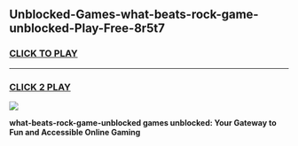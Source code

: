 
## Unblocked-Games-what-beats-rock-game-unblocked-Play-Free-8r5t7
<h3>
<a href="https://premium76.site?title=what-beats-rock-game-unblocked&ref=10A">CLICK TO PLAY</a></h3>
<hr>

<h3>
<a href="https://premium76.site?title=what-beats-rock-game-unblocked&ref=10A">CLICK 2 PLAY</a>
  
</h3>

<a href="https://premium76.site?title=what-beats-rock-game-unblocked&ref=10A"><img src="https://clearcache.store/games.png"></a>


**what-beats-rock-game-unblocked games unblocked: Your Gateway to Fun and Accessible Online Gaming**
